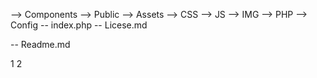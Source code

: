 --> Components
--> Public
    --> Assets
        --> CSS
        --> JS
        --> IMG
        --> PHP
    --> Config
    -- index.php
-- Licese.md

-- Readme.md

1
2































































































































































